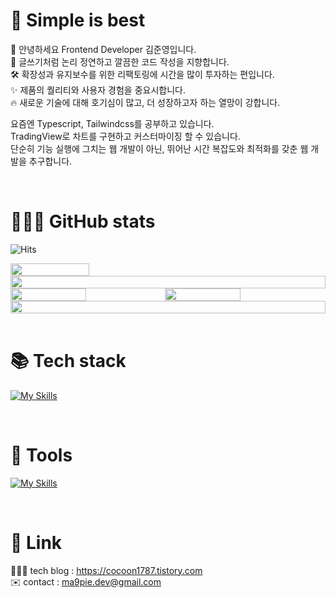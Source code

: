 # 💎 Simple is best
👋 안녕하세요 Frontend Developer 김준영입니다.  
📝 글쓰기처럼 논리 정연하고 깔끔한 코드 작성을 지향합니다.  
🛠️ 확장성과 유지보수를 위한 리팩토링에 시간을 많이 투자하는 편입니다.  
✨ 제품의 퀄리티와 사용자 경험을 중요시합니다.  
🔥 새로운 기술에 대해 호기심이 많고, 더 성장하고자 하는 열망이 강합니다.  

요즘엔 Typescript, Tailwindcss를 공부하고 있습니다.  
TradingView로 차트를 구현하고 커스터마이징 할 수 있습니다.  
단순히 기능 실행에 그치는 웹 개발이 아닌, 뛰어난 시간 복잡도와 최적화를 갖춘 웹 개발을 추구합니다. 

<br/>  

# 👨🏻‍💻 GitHub stats
![Hits](https://hits.seeyoufarm.com/api/count/incr/badge.svg?url=https%3A%2F%2Fgithub.com%2Fma9pie&count_bg=%2379C83D&title_bg=%23555555&icon=&icon_color=%23E7E7E7&title=hits&edge_flat=false)

<div style="display: flex">
    <img width="50%" src="https://api.opgc.me/githubs/users/ma9pie/tag/?theme=dracula" />
</div>

<div style="display: flex">
    <img width="100%" src="https://github-profile-trophy.vercel.app/?username=ma9pie&no-bg=true&column=7&theme=darkhub" />
</div>

<div style="display: flex">
     <img width="49%" src="https://github-readme-stats.vercel.app/api/top-langs/?username=ma9pie&layout=compact&theme=transparent" />  
    <img width="49%" src="https://github-readme-stats.vercel.app/api?username=ma9pie&show_icons=true&theme=transparent" />
</div>

<div style="display: flex">
    <img width="100%" src="https://github-readme-activity-graph.cyclic.app/graph?username=ma9pie&theme=github-compact"/>   
</div>

<br/>
    
 
# 📚 Tech stack
[![My Skills](https://skillicons.dev/icons?i=html,css,ts,react,nextjs,redux,emotion,tailwind,sass&perline=5)](https://skillicons.dev)

<br/>


# 🔨 Tools
[![My Skills](https://skillicons.dev/icons?i=git,github,gitlab,vscode,aws,jenkins,figma,sentry&perline=5)](https://skillicons.dev)

<br/>


# 🔗 Link
👨🏻‍💻 tech blog : https://cocoon1787.tistory.com  
✉️ contact : ma9pie.dev@gmail.com  

